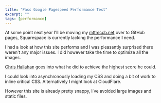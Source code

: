 ```yaml
---
title: "Pass Google Pagespeed Performance Test"
excerpt: ""
tags: [performance]
---
```


At some point next year I'll be moving my [mttmccb.net](http://mttmccb.net) over to GitHub pages, Squarespace is currently lacking the performance I need.

I had a look at how this site performs and I was pleasantly surprised there weren't any major issues. I did however take the time to optimize all the images.

[Chris Hallahan](http://chrishallahan.com/2015/12/28/pass-google-pagespeed-performance-test.html) goes into what he did to achieve the highest score he could.

I could look into asynchronously loading my CSS and doing a bit of work to inline critical CSS. Alternatively I might look at CloudFlare.

However this site is already pretty snappy, I've avoided large images and static files.